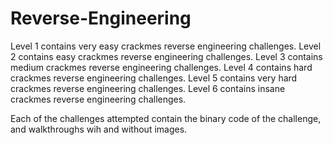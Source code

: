 # Reverse-Engineering

Level 1 contains very easy crackmes reverse engineering challenges.
Level 2 contains easy crackmes reverse engineering challenges.
Level 3 contains medium crackmes reverse engineering challenges.
Level 4 contains hard crackmes reverse engineering challenges.
Level 5 contains very hard crackmes reverse engineering challenges.
Level 6 contains insane crackmes reverse engineering challenges.

Each of the challenges attempted contain the binary code of the challenge, and walkthroughs
wih and without images.